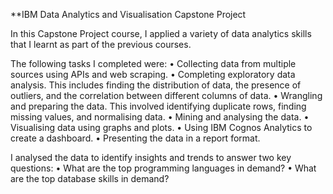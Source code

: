 **IBM Data Analytics and Visualisation Capstone Project

In this Capstone Project course, I applied a variety of data analytics skills that I learnt as part of the previous courses.

The following tasks I completed were:
•	Collecting data from multiple sources using APIs and web scraping.
•	Completing exploratory data analysis. This includes finding the distribution of data, the presence of outliers, and the correlation between different columns of data.
•	Wrangling and preparing the data. This involved identifying duplicate rows, finding missing values, and normalising data.
•	Mining and analysing the data.
•	Visualising data using graphs and plots.
•	Using IBM Cognos Analytics to create a dashboard.
•	Presenting the data in a report format. 

I analysed the data to identify insights and trends to answer two key questions:
•	What are the top programming languages in demand?
•	What are the top database skills in demand?
